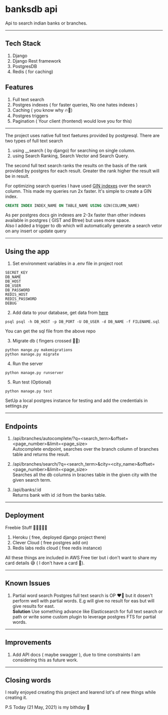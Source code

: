 # banksdb api

Api to search indian banks or branches. <br/>
***
## Tech Stack <br/>

1. Django
2. Django Rest framework
3. PostgresDB
4. Redis ( for caching)

## Features

1. Full text search
2. Postgres indexes ( for faster queries, No one hates indexes )
3. Caching ( you know why 🔥🚀)
4. Postgres triggers
5. Pagination ( Your client (frontend) would love you for this)

***

The project uses native full text faetures provided by postgresql. There are two types of full text search 

1. using __search ( by django) for searching on single column.
2. using Search Ranking, Search Vector and Search Query. 

The second full text search ranks the results on the basis of the rank provided by postgres for each result. Greater the rank higher the result will be in result.

For optimizing search queries I have used [GIN indexes](https://www.postgresql.org/docs/9.5/gin-intro.html#:~:text=GIN%20stands%20for%20Generalized%20Inverted,appear%20within%20the%20composite%20items.) over the search column. This made my queries run 2x faster. It's simple to create a GIN index.
```sql
CREATE INDEX INDEX_NAME ON TABLE_NAME USING GIN(COLUMN_NAME)
```
As per postgres docs gin indexes are 2-3x faster than other indexes available in postgres ( GIST and Btree) but uses more space. <br/>
Also I added a trigger to db which will automatically generate a search vetor on any insert or update query
***
## Using the app

1. Set environment variables in a .env file in project root
```
SECRET_KEY
DB_NAME
DB_HOST
DB_USER
DB_PASSWORD
REDIS_HOST
REDIS_PASSWORD
DEBUG
```
2. Add data to your database, get data from [here](https://github.com/snarayanank2/indian_banks)
```shell
psql psql -h DB_HOST -p DB_PORT -U DB_USER -d DB_NAME -f FILENAME.sql
```
You can get the sql file from the above repo

3. Migrate db ( fingers crossed 🤞🏻)
```
python mange.py makemigrations
python manage.py migrate
```
4. Run the server
```
python manage.py runserver
```
5. Run test (Optional)
```
python manage.py test
```
SetUp a local postgres instance for testing and add the credentials in settings.py

***
## Endpoints

1. /api/branches/autocomplete/?q=<search_tern>&offset=<page_number>&limit=<page_size> <br/>
Autocomplete endpoint, searches over the branch column of branches table and returns the result.

2. /api/branches/search/?q=<search_term>&city=<city_name>&offset=<page_number>&limit=<page_size> <br/>
Searches all the db columns in bracnes table in the given city with the given search term.

3. /api/banks/:id <br/>
Returns bank with id :id from the banks table.


***
## Deployment

Freebie Stuff 💁🏻‍♀️🙋‍♀️
1. Heroku ( free, deployed django project there)
2. Clever Cloud ( free postgres add on)
3. Redis labs redis cloud ( free redis instance)

All these things are included in AWS Free tier but i don't want to share my card details 😅 ( I don't have a card 🥲).

***
## Known Issues
1.  Partial word search
Postgres full text search is OP ❤️‍🔥 but it dosen't perform well with partial words. E.g will give no result for eas but will give results for east. <br />
**Solution**
Use something advance like Elasticsearch for full text search or path or write some custom plugin to leverage postgres FTS for partial words.

***
## Improvements
1. Add API docs ( maybe swagger ), due to time constraints I am considering this as future work.


***

## Closing words
I really enjoyed creating this project and learend lot's of new things while creating it.

P.S Today (21 May, 2021) is my bithday 🥳
